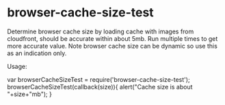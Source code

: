 # browser-cache-size-test

Determine browser cache size by loading cache with images from cloudfront, should be accurate within about 5mb. Run multiple times to get more accurate value. Note browser cache size can be dynamic so use this as an indication only. 

Usage: 

var browserCacheSizeTest = require('browser-cache-size-test'); 
browserCacheSizeTest(callback(size)){
	alert("Cache size is about "+size+"mb"); 
}